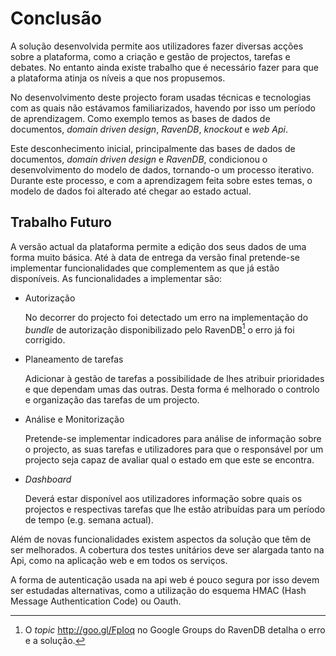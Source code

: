 Conclusão
=

A solução desenvolvida permite aos utilizadores fazer diversas acções sobre a plataforma, como a criação e gestão de projectos, tarefas e debates. No entanto ainda existe trabalho que é necessário fazer para que a plataforma atinja os níveis a que nos propusemos.

No desenvolvimento deste projecto foram usadas técnicas e tecnologias com as quais não estávamos familiarizados, havendo por isso um período de aprendizagem. Como exemplo temos as bases de dados de documentos, *domain driven design*, *RavenDB*, *knockout* e *web Api*.

Este desconhecimento inicial, principalmente das bases de dados de documentos, *domain driven design* e *RavenDB*, condicionou o desenvolvimento do modelo de dados, tornando-o um processo iterativo. Durante este processo, e com a aprendizagem feita sobre estes temas, o modelo de dados foi alterado até chegar ao estado actual.

Trabalho Futuro
-

A versão actual da plataforma permite a edição dos seus dados de uma forma muito básica. 
Até à data de entrega da versão final pretende-se implementar funcionalidades que complementem as que já estão disponíveis. 
As funcionalidades a implementar são:

 * Autorização 

	No decorrer do projecto foi detectado um erro na implementação do *bundle* de autorização disponibilizado pelo RavenDB[^ravendberro] o erro já foi corrigido.

 * Planeamento de tarefas

	Adicionar à gestão de tarefas a possibilidade de lhes atribuir prioridades e que dependam umas das outras. Desta forma é melhorado o controlo e organização das tarefas de um projecto.

 * Análise e Monitorização 

	Pretende-se implementar indicadores para análise de informação sobre o projecto, as suas tarefas e utilizadores para que o responsável por um projecto seja capaz de avaliar qual o estado em que este se encontra.

 * *Dashboard*

	Deverá estar disponível aos utilizadores informação sobre quais os projectos e respectivas tarefas que lhe estão atribuídas para um período de tempo (e.g. semana actual).

Além de novas funcionalidades existem aspectos da solução que têm de ser melhorados. 
A cobertura dos testes unitários deve ser alargada tanto na Api, como na aplicação web e em todos os serviços.

A forma de autenticação usada na api web é pouco segura por isso devem ser estudadas alternativas, como a utilização do esquema HMAC (Hash Message Authentication Code) ou Oauth.

[^ravendberro]: O *topic* http://goo.gl/FpIoq no Google Groups do RavenDB detalha o erro e a solução.
